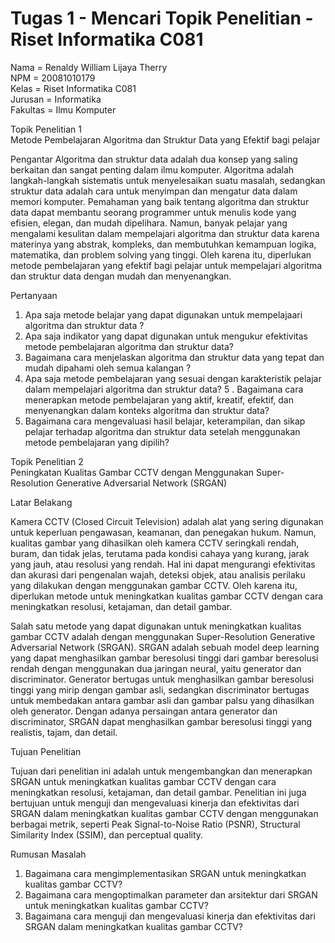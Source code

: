 # Tugas 1 - Mencari Topik Penelitian - Riset Informatika C081

Nama = Renaldy William Lijaya Therry <br/>
NPM = 20081010179 <br/>
Kelas = Riset Informatika C081 <br/>
Jurusan = Informatika <br />
Fakultas = Ilmu Komputer <br />

Topik Penelitian 1  <br />
Metode Pembelajaran Algoritma dan Struktur Data yang Efektif bagi pelajar

Pengantar
Algoritma dan struktur data adalah dua konsep yang saling berkaitan dan sangat penting dalam ilmu komputer. Algoritma adalah langkah-langkah sistematis untuk menyelesaikan suatu masalah, sedangkan struktur data adalah cara untuk menyimpan dan mengatur data dalam memori komputer. Pemahaman yang baik tentang algoritma dan struktur data dapat membantu seorang programmer untuk menulis kode yang efisien, elegan, dan mudah dipelihara. Namun, banyak pelajar yang mengalami kesulitan dalam mempelajari algoritma dan struktur data karena materinya yang abstrak, kompleks, dan membutuhkan kemampuan logika, matematika, dan problem solving yang tinggi. Oleh karena itu, diperlukan metode pembelajaran yang efektif bagi pelajar untuk mempelajari algoritma dan struktur data dengan mudah dan menyenangkan.

Pertanyaan <br />
1. Apa saja metode belajar yang dapat digunakan untuk mempelajaari algoritma dan struktur data ?
2. Apa saja indikator yang dapat digunakan untuk mengukur efektivitas metode pembelajaran algoritma dan struktur data? 
3. Bagaimana cara menjelaskan algoritma dan struktur data yang tepat dan mudah dipahami oleh semua kalangan ?
4. Apa saja metode pembelajaran yang sesuai dengan karakteristik pelajar dalam mempelajari algoritma dan struktur data? 
5 . Bagaimana cara menerapkan metode pembelajaran yang aktif, kreatif, efektif, dan menyenangkan dalam konteks algoritma dan struktur data?
6. Bagaimana cara mengevaluasi hasil belajar, keterampilan, dan sikap pelajar terhadap algoritma dan struktur data setelah menggunakan metode pembelajaran yang dipilih?


Topik Penelitian 2  <br />
Peningkatan Kualitas Gambar CCTV dengan Menggunakan Super-Resolution Generative Adversarial Network (SRGAN)

Latar Belakang

Kamera CCTV (Closed Circuit Television) adalah alat yang sering digunakan untuk keperluan pengawasan, keamanan, dan penegakan hukum. Namun, kualitas gambar yang dihasilkan oleh kamera CCTV seringkali rendah, buram, dan tidak jelas, terutama pada kondisi cahaya yang kurang, jarak yang jauh, atau resolusi yang rendah. Hal ini dapat mengurangi efektivitas dan akurasi dari pengenalan wajah, deteksi objek, atau analisis perilaku yang dilakukan dengan menggunakan gambar CCTV. Oleh karena itu, diperlukan metode untuk meningkatkan kualitas gambar CCTV dengan cara meningkatkan resolusi, ketajaman, dan detail gambar.

Salah satu metode yang dapat digunakan untuk meningkatkan kualitas gambar CCTV adalah dengan menggunakan Super-Resolution Generative Adversarial Network (SRGAN). SRGAN adalah sebuah model deep learning yang dapat menghasilkan gambar beresolusi tinggi dari gambar beresolusi rendah dengan menggunakan dua jaringan neural, yaitu generator dan discriminator. Generator bertugas untuk menghasilkan gambar beresolusi tinggi yang mirip dengan gambar asli, sedangkan discriminator bertugas untuk membedakan antara gambar asli dan gambar palsu yang dihasilkan oleh generator. Dengan adanya persaingan antara generator dan discriminator, SRGAN dapat menghasilkan gambar beresolusi tinggi yang realistis, tajam, dan detail.

Tujuan Penelitian

Tujuan dari penelitian ini adalah untuk mengembangkan dan menerapkan SRGAN untuk meningkatkan kualitas gambar CCTV dengan cara meningkatkan resolusi, ketajaman, dan detail gambar. Penelitian ini juga bertujuan untuk menguji dan mengevaluasi kinerja dan efektivitas dari SRGAN dalam meningkatkan kualitas gambar CCTV dengan menggunakan berbagai metrik, seperti Peak Signal-to-Noise Ratio (PSNR), Structural Similarity Index (SSIM), dan perceptual quality.

Rumusan Masalah

1. Bagaimana cara mengimplementasikan SRGAN untuk meningkatkan kualitas gambar CCTV?
2. Bagaimana cara mengoptimalkan parameter dan arsitektur dari SRGAN untuk meningkatkan kualitas gambar CCTV?
3. Bagaimana cara menguji dan mengevaluasi kinerja dan efektivitas dari SRGAN dalam meningkatkan kualitas gambar CCTV?
